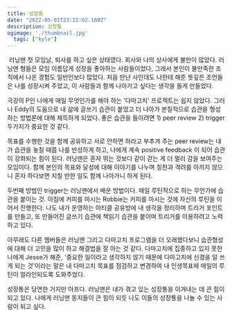 ```yaml
---
title: 성장통
date: "2022-05-01T23:22:02.169Z"
description: 성장통
ogimage: './thumbnail.jpg'
  tags: ["kyle"]
---
```



﻿
러닝맨 첫 모임날, 퇴사를 하고 싶은 상태였다. 회사와 나의 상사에게 불만이 많았다.
러닝맨 형들은 모임 이름답게 성장을 좋아하는 사람들이었다, 그래서 본인이 불만족한 조직에서 나온 경험도 일반인보다 많았다.
처음 만난 사인데도 나한테 해준 뜻깊은 조언들은 나를 성장시켜 주었고, 이 사람들과 함께 나아가고 싶다는 생각을 들게 만들었다.


극강의 P인 나에게 매일 무엇인가를 해야 하는 '다마고치' 프로젝트는 쉽지 않았다.
그러나 Eddy의 도움으로 내 삶에 글쓰기 습관이 붙었고 더 나아가 본질적으로 습관을 형성하는 방법론에 대해 체득하게 되었다.
좋은 습관을 들이려면 1) peer review 2) trigger 두가지가 중요한 것 같다.


목표를 수행한 것을 함께 공유하고 서로 안하면 하라고 부추겨 주는 peer review는 내가 습관을 놓칠 때쯤 나를 반성하게 하고, 나에게 계속 positive feedback 이 되어 습관이 강화되는 힘이 된다.
러닝맨은 혼자 뛰는 것보다 같이 걷는 게 더 멀리 감을 보여주는 모임이다.
함께 본인의 목표와 달성에 대해 이야기를 나누며 칭찬과 격려를 아끼지 않으니 혼자 하다보면 지칠 만한 일도 함께 나아가니 하게 된다.


두번째 방법인 trigger는 러닝맨에서 배운 방법이다.
매일 루틴적으로 하는 무언가에 습관을 붙이는 것.
아침에 커피를 마시는 Robbie는 커피를 마시는 것에 자신의 루틴을 이어서 진행한다.
나도 내가 운영하는 아티클 공유방에 내 생각을 정리하며 트리거 포인트를 만들고, 또 만들어진 글쓰기 습관에 책읽기 습관을 붙이며 트리거를 이용하려고 노력하고 있다.


아무래도 다른 멤버들은 러닝맨 그리고 다마고치 프로그램을 더 오래했다보니 습관형성에 대해 더 고민을 많이 하고 해결법을 잘 아는 것 같다.
다마고치에 집중하고 있지 못한 나에게 Jesse가 해준, '중요한 일이라고 생각하지 않기 때문에 다마고치에 신경을 덜 쓰게 되는 것'이라는 말은 내 다마고치 목표를 점검하고 변경하여 내 인생목표에 매일의 루틴이 얼라인되도록 도와주었다.


성장통은 당연한 거지만 아프다.
러닝맨은 내가 겪고 있는 성장통을 이겨내는 데 큰 힘이 되고 있다.
나에게 러닝맨 동지들이 큰 힘이 되듯 나도 이들의 성장통을 나눌 수 있는 사람이 되고 싶다.



﻿
